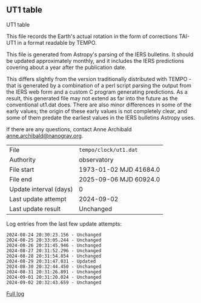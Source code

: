 
## UT1 table

UT1 table

This file records the Earth's actual rotation in the form of
corrections TAI-UT1 in a format readable by TEMPO.

This file is generated from Astropy's parsing of the IERS
bulletins. It should be updated approximately monthly, and it
includes the IERS predictions covering about a year after the
publication date.

This differs slightly from the version traditionally distributed
with TEMPO - that is generated by a combination of a perl script
parsing the output from the IERS web form and a custom C program
generating predictions. As a result, this generated file may not
extend as far into the future as the conventional ut1.dat does.
There are also minor differences in some of the early values; the
origin of these early values is not completely clear, and some of
them predate the earliest values in the IERS bulletins Astropy uses.

If there are any questions, contact Anne Archibald
<anne.archibald@nanograv.org>.

|     |     |
|:--- |:--- |
| File | `tempo/clock/ut1.dat` |
| Authority | observatory |
| File start | 1973-01-02 MJD 41684.0 |
| File end | 2025-09-06 MJD 60924.0 |
| Update interval (days) | 0 |
| Last update attempt | 2024-09-02 |
| Last update result | Unchanged |

Log entries from the last few update attempts:
```
2024-08-24 20:30:23.156 - Unchanged
2024-08-25 20:33:05.244 - Unchanged
2024-08-26 20:31:45.946 - Unchanged
2024-08-27 20:31:52.296 - Unchanged
2024-08-28 20:31:54.854 - Unchanged
2024-08-29 20:31:47.031 - Updated
2024-08-30 20:32:44.450 - Unchanged
2024-08-31 20:31:26.891 - Unchanged
2024-09-01 20:31:20.024 - Unchanged
2024-09-02 20:32:43.659 - Unchanged
```
[Full log](https://raw.githubusercontent.com/ipta/pulsar-clock-corrections/main/log/tempo/clock/ut1.dat.log)

